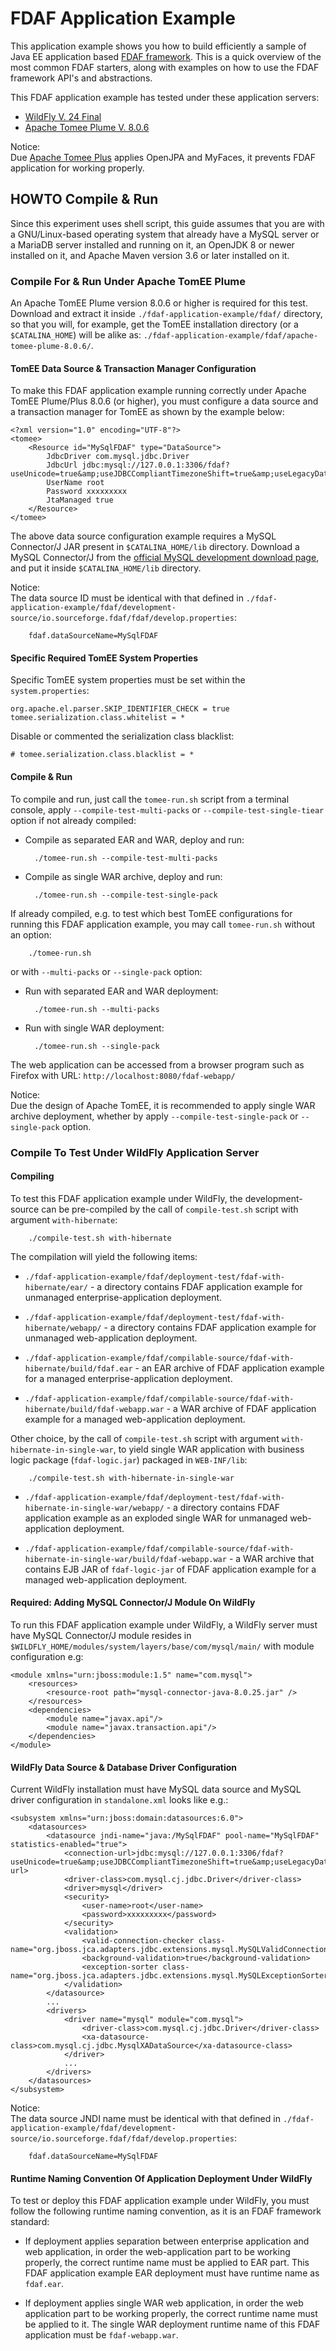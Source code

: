 # FDAF Application Example

This application example shows you how to build efficiently a sample of Java
EE application based [FDAF framework](https://github.com/heru-himawan-tl/fdaf).
This is a quick overview of the most common FDAF starters, along with examples
on how to use the FDAF framework API's and abstractions.

This FDAF application example has tested under these application servers:

- [WildFly V. 24 Final](https://www.wildfly.org/)   
- [Apache Tomee Plume V. 8.0.6](https://tomee.apache.org/)  

Notice:  
Due [Apache Tomee Plus](https://tomee.apache.org/) applies OpenJPA
and MyFaces, it prevents FDAF application for working properly.

## HOWTO Compile & Run

Since this experiment uses shell script, this guide assumes that you are with
a GNU/Linux-based operating system that already have a MySQL server or a
MariaDB server installed and running on it, an OpenJDK 8 or newer installed on
it, and Apache Maven version 3.6 or later installed on it.

### Compile For & Run Under Apache TomEE Plume

An Apache TomEE Plume version 8.0.6 or higher is required for this
test. Download and extract it inside `./fdaf-application-example/fdaf/`
directory, so that you will, for example, get the TomEE installation
directory (or a `$CATALINA_HOME`) will be alike as:
`./fdaf-application-example/fdaf/apache-tomee-plume-8.0.6/`.

#### TomEE Data Source & Transaction Manager Configuration

To make this FDAF application example running correctly under Apache TomEE
Plume/Plus 8.0.6 (or higher), you must configure a data source and a
transaction manager for TomEE as shown by the example below:

    <?xml version="1.0" encoding="UTF-8"?>
    <tomee>
        <Resource id="MySqlFDAF" type="DataSource">
            JdbcDriver com.mysql.jdbc.Driver
            JdbcUrl jdbc:mysql://127.0.0.1:3306/fdaf?useUnicode=true&amp;useJDBCCompliantTimezoneShift=true&amp;useLegacyDatetimeCode=false&amp;serverTimezone=UTC
            UserName root
            Password xxxxxxxxx
            JtaManaged true
        </Resource>
    </tomee>
    
The above data source configuration example requires a MySQL Connector/J JAR
present in `$CATALINA_HOME/lib` directory. Download a MySQL Connector/J from
the [official MySQL development download page](https://dev.mysql.com/downloads/connector/j/),
and put it inside `$CATALINA_HOME/lib` directory.

Notice:  
The data source ID must be identical with that defined in
`./fdaf-application-example/fdaf/development-source/io.sourceforge.fdaf/fdaf/develop.properties`:

        fdaf.dataSourceName=MySqlFDAF
    
#### Specific Required TomEE System Properties

Specific TomEE system properties must be set within the `system.properties`:

    org.apache.el.parser.SKIP_IDENTIFIER_CHECK = true
    tomee.serialization.class.whitelist = *
    
Disable or commented the serialization class blacklist:

    # tomee.serialization.class.blacklist = *

#### Compile & Run

To compile and run, just call the `tomee-run.sh` script from a terminal
console, apply `--compile-test-multi-packs` or `--compile-test-single-tiear`
option if not already compiled:

- Compile as separated EAR and WAR, deploy and run:

        ./tomee-run.sh --compile-test-multi-packs  

- Compile as single WAR archive, deploy and run:

        ./tomee-run.sh --compile-test-single-pack
    
If already compiled, e.g. to test which best TomEE configurations for
running this FDAF application example, you may call `tomee-run.sh`
without an option:

        ./tomee-run.sh
    
or with `--multi-packs` or `--single-pack` option:

- Run with separated EAR and WAR deployment:

        ./tomee-run.sh --multi-packs  

- Run with single WAR deployment:

        ./tomee-run.sh --single-pack

The web application can be accessed from a browser program such as
Firefox with URL: `http://localhost:8080/fdaf-webapp/`

Notice:  
Due the design of Apache TomEE, it is recommended to apply single WAR archive
deployment, whether by apply `--compile-test-single-pack` or `--single-pack`
option.

### Compile To Test Under WildFly Application Server

#### Compiling

To test this FDAF application example under WildFly, the development-source
can be pre-compiled by the call of `compile-test.sh` script with argument
`with-hibernate`:

        ./compile-test.sh with-hibernate
    
The compilation will yield the following items:

- `./fdaf-application-example/fdaf/deployment-test/fdaf-with-hibernate/ear/` -
a directory contains FDAF application example for unmanaged
enterprise-application deployment.

- `./fdaf-application-example/fdaf/deployment-test/fdaf-with-hibernate/webapp/` -
a directory contains FDAF application example for unmanaged
web-application deployment.

- `./fdaf-application-example/fdaf/compilable-source/fdaf-with-hibernate/build/fdaf.ear` -
an EAR archive of FDAF application example for a managed enterprise-application
deployment.
 
- `./fdaf-application-example/fdaf/compilable-source/fdaf-with-hibernate/build/fdaf-webapp.war` -
a WAR archive of FDAF application example for a managed web-application
deployment.

Other choice, by the call of `compile-test.sh` script with argument
`with-hibernate-in-single-war`, to yield single WAR application with business
logic package (`fdaf-logic.jar`) packaged in `WEB-INF/lib`:

        ./compile-test.sh with-hibernate-in-single-war

- `./fdaf-application-example/fdaf/deployment-test/fdaf-with-hibernate-in-single-war/webapp/` -
a directory contains FDAF application example as an exploded single WAR for
unmanaged web-application deployment.
 
- `./fdaf-application-example/fdaf/compilable-source/fdaf-with-hibernate-in-single-war/build/fdaf-webapp.war` -
a WAR archive that contains EJB JAR of `fdaf-logic-jar` of FDAF application
example for a managed web-application deployment.

#### Required: Adding MySQL Connector/J Module On WildFly

To run this FDAF application example under WildFly, a WildFly server must
have MySQL Connector/J module resides in
`$WILDFLY_HOME/modules/system/layers/base/com/mysql/main/` with module
configuration e.g:

    <module xmlns="urn:jboss:module:1.5" name="com.mysql">
        <resources>
            <resource-root path="mysql-connector-java-8.0.25.jar" />
        </resources>
        <dependencies>
            <module name="javax.api"/>
            <module name="javax.transaction.api"/>
        </dependencies>
    </module>
    
#### WildFly Data Source & Database Driver Configuration

Current WildFly installation must have MySQL data source and MySQL driver
configuration in `standalone.xml` looks like e.g.:

    <subsystem xmlns="urn:jboss:domain:datasources:6.0">
        <datasources>
            <datasource jndi-name="java:/MySqlFDAF" pool-name="MySqlFDAF" statistics-enabled="true">
                <connection-url>jdbc:mysql://127.0.0.1:3306/fdaf?useUnicode=true&amp;useJDBCCompliantTimezoneShift=true&amp;useLegacyDatetimeCode=false&amp;serverTimezone=UTC</connection-url>
                <driver-class>com.mysql.cj.jdbc.Driver</driver-class>
                <driver>mysql</driver>
                <security>
                    <user-name>root</user-name>
                    <password>xxxxxxxxx</password>
                </security>
                <validation>
                    <valid-connection-checker class-name="org.jboss.jca.adapters.jdbc.extensions.mysql.MySQLValidConnectionChecker"/>
                    <background-validation>true</background-validation>
                    <exception-sorter class-name="org.jboss.jca.adapters.jdbc.extensions.mysql.MySQLExceptionSorter"/>
                </validation>
            </datasource>
            ...
            <drivers>
                <driver name="mysql" module="com.mysql">
                    <driver-class>com.mysql.cj.jdbc.Driver</driver-class>
                    <xa-datasource-class>com.mysql.cj.jdbc.MysqlXADataSource</xa-datasource-class>
                </driver>
                ...
            </drivers>
        </datasources>
    </subsystem>
    
Notice:  
The data source JNDI name must be identical with that defined in
`./fdaf-application-example/fdaf/development-source/io.sourceforge.fdaf/fdaf/develop.properties`:

        fdaf.dataSourceName=MySqlFDAF
    
#### Runtime Naming Convention Of Application Deployment Under WildFly

To test or deploy this FDAF application example under WildFly, you
must follow the following runtime naming convention, as it is an FDAF
framework standard:

- If deployment applies separation between enterprise application and web
application, in order the web-application part to be working properly, the
correct runtime name must be applied to EAR part. This FDAF application
example EAR deployment must have runtime name as `fdaf.ear`.  

- If deployment applies single WAR web application, in order the web
application part to be working properly, the correct runtime name must
be applied to it. The single WAR deployment runtime name of this
FDAF application must be `fdaf-webapp.war`.   


